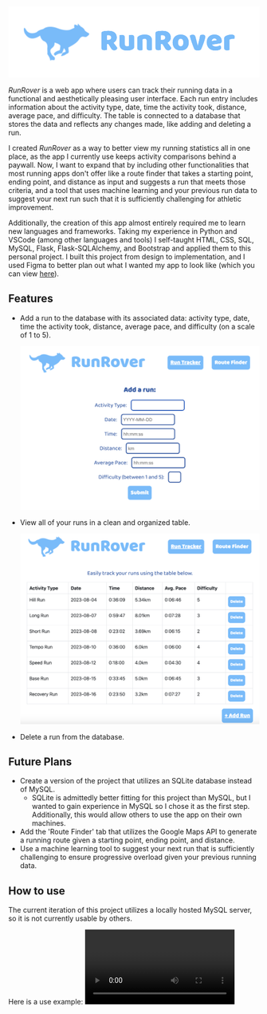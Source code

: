 <img src="readme_media/RunRover_Banner.png"/>

*RunRover* is a web app where users can track their running data in a functional and aesthetically pleasing user interface.
Each run entry includes information about the activity type, date, time the activity took, distance, average pace, and difficulty.
The table is connected to a database that stores the data and reflects any changes made, like adding and deleting a run.

I created *RunRover* as a way to better view my running statistics all in one place, as the app I currently use keeps activity comparisons
behind a paywall. Now, I want to expand that by including other functionalities that most running apps don't offer like a route
finder that takes a starting point, ending point, and distance as input and suggests a run that meets those criteria, and a tool that
uses machine learning and your previous run data to suggest your next run such that it is sufficiently challenging for athletic improvement.

Additionally, the creation of this app almost entirely required me to learn new languages and frameworks. Taking my experience in Python and VSCode (among other languages and tools) I self-taught HTML, CSS, SQL, MySQL, Flask, Flask-SQLAlchemy, and Bootstrap and applied them to this personal project. I built this project from design to implementation, and I used Figma to better plan out what I wanted my app to look like (which you can view [here](https://www.figma.com/file/Na66RDS9MTSpz1VRPwxOLB/RunRover?type=design&node-id=0%3A1&mode=design&t=SQcPYoABqkfsXPWd-1)).

## Features
- Add a run to the database with its associated data: activity type, date, time the activity took, distance, average pace, and difficulty (on a scale of 1 to 5).

  <img width="500" src="readme_media/RunRover_AddRun.png">

- View all of your runs in a clean and organized table.

  <img width="500" src="readme_media/RunRover_HomePage.png">

- Delete a run from the database.

## Future Plans
- Create a version of the project that utilizes an SQLite database instead of MySQL.
  - SQLite is admittedly better fitting for this project than MySQL, but I wanted to gain experience in MySQL so I chose it as the first
  step. Additionally, this would allow others to use the app on their own machines.
- Add the 'Route Finder' tab that utilizes the Google Maps API to generate a running route given a starting point, ending point, and distance.
- Use a machine learning tool to suggest your next run that is sufficiently challenging to ensure progressive overload given your previous running data.

## How to use
The current iteration of this project utilizes a locally hosted MySQL server, so it is not currently usable by others.

Here is a use example: 
<video controls>
  <source src="readme_media/RunRover_UseExample.mp4" type="video/mp4">
</video>
